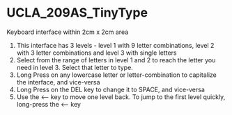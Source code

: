# UCLA_209AS_TinyType
Keyboard interface within 2cm x 2cm area

1. This interface has 3 levels - level 1 with 9 letter combinations, level 2 with 3 letter combinations and level 3 with single letters
2. Select from the range of letters in level 1 and 2 to reach the letter you need in level 3. Select that letter to type.
3. Long Press on any lowercase letter or letter-combination to capitalize the interface, and vice-versa
4. Long Press on the DEL key to change it to SPACE, and vice-versa
5. Use the ⟵ key to move one level back. To jump to the first level quickly, long-press the ⟵ key
